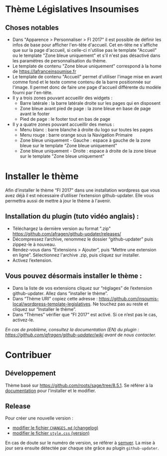 # Thème Législatives Insoumises

## Choses notables

* Dans "Apparence > Personnaliser > FI 2017" il est possible de définir les infos de base pour afficher l'en-tête d'accueil.
  Cet en-tête ne s'affiche que sur la page d'accueil, si celle-ci n'utilise pas le template "Accueil" ou le template "Zone bleue uniquement" et s'il n'est pas désactivé dans les paramètres de personnalisation du thème.
* Le template de contenu "Zone bleue uniquement" correspond à la home de https://lafranceinsoumise.fr
* Le template de contenu "Accueil" permet d'utiliser l'image mise en avant comme fond et le texte comme contenu de la barre positionnée sur l'image. Il permet donc de faire une page d'accueil différente du modèle fourni par l'en-tête.
* Il y a trois zones pouvant accueillir des widgets :
  * Barre latérale : la barre latérale droite sur les pages qui en disposent
  * Zone bleue avant pied de page : la zone bleue en base de page avant le footer
  * Pied de page : le footer tout en bas de page
* Il y a quatre zones pouvant accueillir des menus :
  * Menu blanc : barre blanche à droite du logo sur toutes les pages
  * Menu rouge : barre orange sous la Navigation Primaire
  * Zone bleue uniquement - Gauche : espace à gauche de la zone bleue sur le template "Zone bleue uniquement"
  * Zone bleue uniquement - Droite : espace à droite de la zone bleue sur le template "Zone bleue uniquement"

# Installer le thème

Afin d’installer le thème “FI 2017”  dans une installation wordpress que vous avez déjà il est nécessaire d’utiliser l’extension github-updater. Elle vous permettra aussi de mettre à jour le thème à l'avenir.

## Installation du plugin (tuto vidéo anglais) :

* Téléchargez la dernière version au format ".zip" https://github.com/afragen/github-updater/releases/
* Décompressez l’archive, renommez le dossier “github-updater” puis zippez-le à nouveau.
* Rendez-vous dans  “Extensions > Ajouter”, puis “Mettre une extension en ligne”. Sélectionnez l'archive .zip, puis cliquez sur installer.
* Activez l’extension.

## Vous pouvez désormais installer le thème :

* Dans la liste de vos extensions cliquez sur “réglages” de l’extension github-updater. Allez dans “installer le thème”.
* Dans “Thème URI” copiez cette adresse : https://github.com/insoumis-local/wordpress-template-legislatives. Ne touchez pas au reste et cliquez sur “Installer le thème”.
* Dans “Thèmes” vérifier que “FI 2017” est activé. Si ce n’est pas le cas, activez-le. 

*En cas de problème, consultez la documentation (EN) du plugin : https://github.com/afragen/github-updater/wiki avant de nous contacter.*

# Contribuer

## Développement

Thème basé sur https://github.com/roots/sage/tree/8.5.1. Se référer à la [documentation](https://roots.io/sage/docs/theme-installation/) pour l'installer et le modifier.

## Release

Pour créer une nouvelle version :

* [modifier le fichier `CHANGES.md` (changelog)](https://github.com/insoumis-local/wordpress-template-legislatives/blob/master/CHANGES.md)
* [modifier le fichier `style.css` (version)](https://github.com/insoumis-local/wordpress-template-legislatives/blob/master/style.css)

En cas de doute sur le numéro de version, se référer à [semver](http://putaindecode.io/fr/articles/semver/). La mise à jour sera ensuite détectée par chaque site grâce au plugin `github-updater`.
